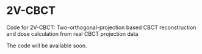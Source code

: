 # 2V-CBCT
Code for 2V-CBCT: Two-orthogonal-projection based CBCT reconstruction and dose calculation from real CBCT projection data

The code will be available soon.
